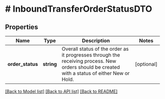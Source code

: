 # # InboundTransferOrderStatusDTO

## Properties

Name | Type | Description | Notes
------------ | ------------- | ------------- | -------------
**order_status** | **string** | Overall status of the order as it progresses through the receiving process. New orders should be created with a status of either New or Hold. | [optional]

[[Back to Model list]](../../README.md#models) [[Back to API list]](../../README.md#endpoints) [[Back to README]](../../README.md)
